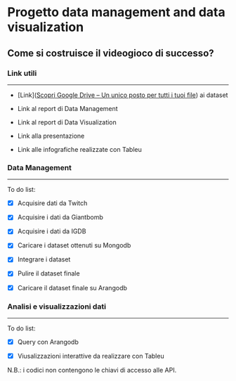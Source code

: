# Progetto data management and data visualization



## Come si costruisce il videogioco di successo?



### Link utili

----

- [Link]([Scopri Google Drive – Un unico posto per tutti i tuoi file](https://drive.google.com/drive/u/0/folders/1QxfOTWAOcLSVjg-QvkRJwD4GvP54gEp2)) ai dataset

- Link al report di Data Management

- Link al report di Data Visualization

- Link alla presentazione 

- Link alle infografiche realizzate con Tableu



### Data Management

---

To do list:

- [x] Acquisire dati da Twitch

- [x] Acquisire i dati da Giantbomb

- [x] Acquisire i dati da IGDB

- [x] Caricare i dataset ottenuti su Mongodb

- [x] Integrare i dataset

- [x] Pulire il dataset finale

- [x] Caricare il dataset finale su Arangodb
  
  

### Analisi e visualizzazioni dati

---

To do list:

- [x] Query con Arangodb

- [x] Viusalizzazioni interattive da realizzare con Tableu



N.B.: i codici non contengono le chiavi di accesso alle API.

